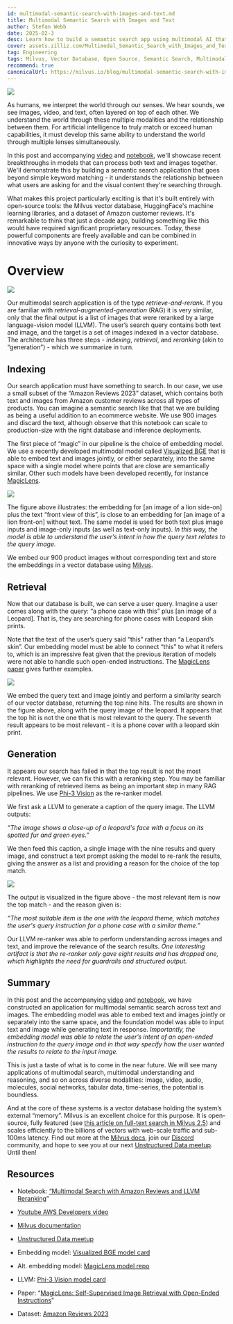 ```yaml
---
id: multimodal-semantic-search-with-images-and-text.md
title: Multimodal Semantic Search with Images and Text
author: Stefan Webb
date: 2025-02-3
desc: Learn how to build a semantic search app using multimodal AI that understands text-image relationships, beyond basic keyword matching.
cover: assets.zilliz.com/Multimodal_Semantic_Search_with_Images_and_Text_180d89d5aa.png 
tag: Engineering
tags: Milvus, Vector Database, Open Source, Semantic Search, Multimodal AI
recommend: true
canonicalUrl: https://milvus.io/blog/multimodal-semantic-search-with-images-and-text.md
---
```





![](https://assets.zilliz.com/Multimodal_Semantic_Search_with_Images_and_Text_180d89d5aa.png)

As humans, we interpret the world through our senses. We hear sounds, we see images, video, and text, often layered on top of each other. We understand the world through these multiple modalities and the relationship between them. For artificial intelligence to truly match or exceed human capabilities, it must develop this same ability to understand the world through multiple lenses simultaneously.

In this post and accompanying [video](https://www.youtube.com/watch?v=bxE0_QYX_sU) and [notebook](https://github.com/milvus-io/bootcamp/blob/master/bootcamp/tutorials/quickstart/multimodal_retrieval_amazon_reviews.ipynb), we'll showcase recent breakthroughs in models that can process both text and images together. We'll demonstrate this by building a semantic search application that goes beyond simple keyword matching - it understands the relationship between what users are asking for and the visual content they're searching through.

What makes this project particularly exciting is that it's built entirely with open-source tools: the Milvus vector database, HuggingFace's machine learning libraries, and a dataset of Amazon customer reviews. It's remarkable to think that just a decade ago, building something like this would have required significant proprietary resources. Today, these powerful components are freely available and can be combined in innovative ways by anyone with the curiosity to experiment.


# Overview

![](https://assets.zilliz.com/overview_97a124bc9a.jpg)

Our multimodal search application is of the type _retrieve-and-rerank._ If you are familiar with _retrieval-augmented-generation_ (RAG) it is very similar, only that the final output is a list of images that were reranked by a large language-vision model (LLVM). The user’s search query contains both text and image, and the target is a set of images indexed in a vector database. The architecture has three steps - _indexing_, _retrieval_, and _reranking_ (akin to “generation”) - which we summarize in turn.


## Indexing

Our search application must have something to search. In our case, we use a small subset of the “Amazon Reviews 2023” dataset, which contains both text and images from Amazon customer reviews across all types of products. You can imagine a semantic search like that that we are building as being a useful addition to an ecommerce website. We use 900 images and discard the text, although observe that this notebook can scale to production-size with the right database and inference deployments.

The first piece of “magic” in our pipeline is the choice of embedding model. We use a recently developed multimodal model called [Visualized BGE](https://huggingface.co/BAAI/bge-visualized) that is able to embed text and images jointly, or either separately, into the same space with a single model where points that are close are semantically similar. Other such models have been developed recently, for instance [MagicLens](https://github.com/google-deepmind/magiclens).

![](https://assets.zilliz.com/indexing_1937241be5.jpg)

The figure above illustrates: the embedding for [an image of a lion side-on] plus the text “front view of this”, is close to an embedding for [an image of a lion front-on] without text. The same model is used for both text plus image inputs and image-only inputs (as well as text-only inputs). _In this way, the model is able to understand the user’s intent in how the query text relates to the query image._

We embed our 900 product images without corresponding text and store the embeddings in a vector database using [Milvus](https://milvus.io/docs).


## Retrieval

Now that our database is built, we can serve a user query. Imagine a user comes along with the query: “a phone case with this” plus [an image of a Leopard]. That is, they are searching for phone cases with Leopard skin prints.

Note that the text of the user’s query said “this” rather than “a Leopard’s skin”. Our embedding model must be able to connect “this” to what it refers to, which is an impressive feat given that the previous iteration of models were not able to handle such open-ended instructions. The [MagicLens paper](https://arxiv.org/abs/2403.19651) gives further examples.

![](https://assets.zilliz.com/Retrieval_ad64f48e49.png)

We embed the query text and image jointly and perform a similarity search of our vector database, returning the top nine hits. The results are shown in the figure above, along with the query image of the leopard. It appears that the top hit is not the one that is most relevant to the query. The seventh result appears to be most relevant - it is a phone cover with a leopard skin print.


## Generation

It appears our search has failed in that the top result is not the most relevant. However, we can fix this with a reranking step. You may be familiar with reranking of retrieved items as being an important step in many RAG pipelines. We use [Phi-3 Vision](https://huggingface.co/microsoft/Phi-3-vision-128k-instruct) as the re-ranker model.

We first ask a LLVM to generate a caption of the query image. The LLVM outputs:

_“The image shows a close-up of a leopard's face with a focus on its spotted fur and green eyes.”_

 

We then feed this caption, a single image with the nine results and query image, and construct a text prompt asking the model to re-rank the results, giving the answer as a list and providing a reason for the choice of the top match.

![](https://assets.zilliz.com/Generation_b016a6c26a.png)

The output is visualized in the figure above - the most relevant item is now the top match - and the reason given is:

_“The most suitable item is the one with the leopard theme, which matches the user's query instruction for a phone case with a similar theme.”_

Our LLVM re-ranker was able to perform understanding across images and text, and improve the relevance of the search results. _One interesting artifact is that the re-ranker only gave eight results and has dropped one, which highlights the need for guardrails and structured output._


## Summary

In this post and the accompanying [video](https://www.youtube.com/watch?v=bxE0_QYX_sU) and [notebook](https://github.com/milvus-io/bootcamp/blob/master/bootcamp/tutorials/quickstart/multimodal_retrieval_amazon_reviews.ipynb), we have constructed an application for multimodal semantic search across text and images. The embedding model was able to embed text and images jointly or separately into the same space, and the foundation model was able to input text and image while generating text in response. _Importantly, the embedding model was able to relate the user’s intent of an open-ended instruction to the query image and in that way specify how the user wanted the results to relate to the input image._

This is just a taste of what is to come in the near future. We will see many applications of multimodal search, multimodal understanding and reasoning, and so on across diverse modalities: image, video, audio, molecules, social networks, tabular data, time-series, the potential is boundless.

And at the core of these systems is a vector database holding the system’s external “memory”. Milvus is an excellent choice for this purpose. It is open-source, fully featured (see [this article on full-text search in Milvus 2.5](https://milvus.io/blog/get-started-with-hybrid-semantic-full-text-search-with-milvus-2-5.md)) and scales efficiently to the billions of vectors with web-scale traffic and sub-100ms latency. Find out more at the [Milvus docs](https://milvus.io/docs), join our [Discord](https://milvus.io/discord) community, and hope to see you at our next [Unstructured Data meetup](https://lu.ma/unstructured-data-meetup). Until then!


## Resources

- Notebook: [“Multimodal Search with Amazon Reviews and LLVM Reranking](https://github.com/milvus-io/bootcamp/blob/master/bootcamp/tutorials/quickstart/multimodal_retrieval_amazon_reviews.ipynb)”

- [Youtube AWS Developers video](https://www.youtube.com/watch?v=bxE0_QYX_sU)

- [Milvus documentation](https://milvus.io/docs)

- [Unstructured Data meetup](https://lu.ma/unstructured-data-meetup)

- Embedding model: [Visualized BGE model card](https://huggingface.co/BAAI/bge-visualized)

- Alt. embedding model: [MagicLens model repo](https://github.com/google-deepmind/magiclens)

- LLVM: [Phi-3 Vision model card](https://huggingface.co/microsoft/Phi-3-vision-128k-instruct)

- Paper: “[MagicLens: Self-Supervised Image Retrieval with Open-Ended Instructions](https://arxiv.org/abs/2403.19651)”

- Dataset: [Amazon Reviews 2023](https://amazon-reviews-2023.github.io/)

